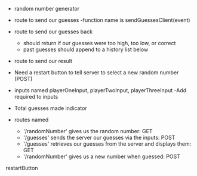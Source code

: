 - random number generator
- route to send our guesses
    -function name is sendGuessesClient(event)
- route to send our guesses back
  - should return if our guesses were too high, too low, or correct
  - past guesses should append to a history list below
- route to send our result
- Need a restart button to tell server to select a new random number (POST)

- inputs named playerOneInput, playerTwoInput, playerThreeInput
  -Add required to inputs
- Total guesses made indicator

- routes named
    - '/randomNumber' gives us the random number: GET
    - '/guesses' sends the server our guesses via the inputs: POST
    - '/guesses' retrieves our guesses from the server and displays them: GET
    - '/randomNumber' gives us a new number when guessed: POST

restartButton